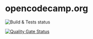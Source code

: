 # opencodecamp.org

![Build & Tests status](https://github.com/OpenCodeCamp/opencodecamp.org/workflows/Build%20&%20Test/badge.svg)

[![Quality Gate Status](https://sonarcloud.io/api/project_badges/measure?project=OpenCodeCamp_opencodecamp.org&metric=alert_status)](https://sonarcloud.io/dashboard?id=OpenCodeCamp_opencodecamp.org)
